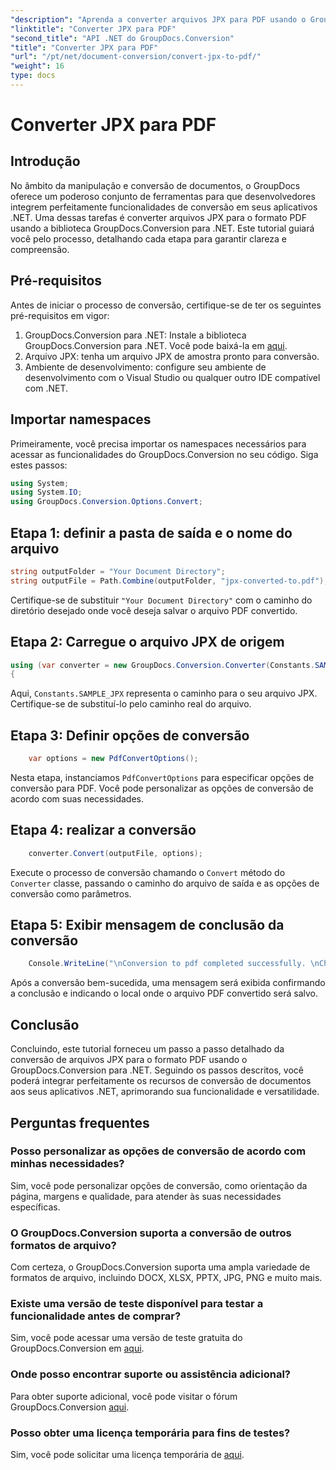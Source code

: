 ```yaml
---
"description": "Aprenda a converter arquivos JPX para PDF usando o GroupDocs.Conversion para .NET. Siga nosso tutorial passo a passo para uma integração perfeita."
"linktitle": "Converter JPX para PDF"
"second_title": "API .NET do GroupDocs.Conversion"
"title": "Converter JPX para PDF"
"url": "/pt/net/document-conversion/convert-jpx-to-pdf/"
"weight": 16
type: docs
---
```

# Converter JPX para PDF

## Introdução
No âmbito da manipulação e conversão de documentos, o GroupDocs oferece um poderoso conjunto de ferramentas para que desenvolvedores integrem perfeitamente funcionalidades de conversão em seus aplicativos .NET. Uma dessas tarefas é converter arquivos JPX para o formato PDF usando a biblioteca GroupDocs.Conversion para .NET. Este tutorial guiará você pelo processo, detalhando cada etapa para garantir clareza e compreensão.
## Pré-requisitos
Antes de iniciar o processo de conversão, certifique-se de ter os seguintes pré-requisitos em vigor:
1. GroupDocs.Conversion para .NET: Instale a biblioteca GroupDocs.Conversion para .NET. Você pode baixá-la em [aqui](https://releases.groupdocs.com/conversion/net/).
2. Arquivo JPX: tenha um arquivo JPX de amostra pronto para conversão.
3. Ambiente de desenvolvimento: configure seu ambiente de desenvolvimento com o Visual Studio ou qualquer outro IDE compatível com .NET.

## Importar namespaces
Primeiramente, você precisa importar os namespaces necessários para acessar as funcionalidades do GroupDocs.Conversion no seu código. Siga estes passos:

```csharp
using System;
using System.IO;
using GroupDocs.Conversion.Options.Convert;
```

## Etapa 1: definir a pasta de saída e o nome do arquivo
```csharp
string outputFolder = "Your Document Directory";
string outputFile = Path.Combine(outputFolder, "jpx-converted-to.pdf");
```
Certifique-se de substituir `"Your Document Directory"` com o caminho do diretório desejado onde você deseja salvar o arquivo PDF convertido.
## Etapa 2: Carregue o arquivo JPX de origem
```csharp
using (var converter = new GroupDocs.Conversion.Converter(Constants.SAMPLE_JPX))
{
```
Aqui, `Constants.SAMPLE_JPX` representa o caminho para o seu arquivo JPX. Certifique-se de substituí-lo pelo caminho real do arquivo.
## Etapa 3: Definir opções de conversão
```csharp
    var options = new PdfConvertOptions();
```
Nesta etapa, instanciamos `PdfConvertOptions` para especificar opções de conversão para PDF. Você pode personalizar as opções de conversão de acordo com suas necessidades.
## Etapa 4: realizar a conversão
```csharp
    converter.Convert(outputFile, options);
```
Execute o processo de conversão chamando o `Convert` método do `Converter` classe, passando o caminho do arquivo de saída e as opções de conversão como parâmetros.
## Etapa 5: Exibir mensagem de conclusão da conversão
```csharp
    Console.WriteLine("\nConversion to pdf completed successfully. \nCheck output in {0}", outputFolder);
```
Após a conversão bem-sucedida, uma mensagem será exibida confirmando a conclusão e indicando o local onde o arquivo PDF convertido será salvo.

## Conclusão
Concluindo, este tutorial forneceu um passo a passo detalhado da conversão de arquivos JPX para o formato PDF usando o GroupDocs.Conversion para .NET. Seguindo os passos descritos, você poderá integrar perfeitamente os recursos de conversão de documentos aos seus aplicativos .NET, aprimorando sua funcionalidade e versatilidade.
## Perguntas frequentes
### Posso personalizar as opções de conversão de acordo com minhas necessidades?
Sim, você pode personalizar opções de conversão, como orientação da página, margens e qualidade, para atender às suas necessidades específicas.
### O GroupDocs.Conversion suporta a conversão de outros formatos de arquivo?
Com certeza, o GroupDocs.Conversion suporta uma ampla variedade de formatos de arquivo, incluindo DOCX, XLSX, PPTX, JPG, PNG e muito mais.
### Existe uma versão de teste disponível para testar a funcionalidade antes de comprar?
Sim, você pode acessar uma versão de teste gratuita do GroupDocs.Conversion em [aqui](https://releases.groupdocs.com/).
### Onde posso encontrar suporte ou assistência adicional?
Para obter suporte adicional, você pode visitar o fórum GroupDocs.Conversion [aqui](https://forum.groupdocs.com/c/conversion/11).
### Posso obter uma licença temporária para fins de testes?
Sim, você pode solicitar uma licença temporária de [aqui](https://purchase.groupdocs.com/temporary-license/).